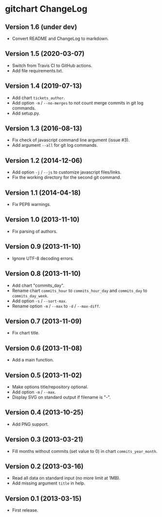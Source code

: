 # gitchart ChangeLog

## Version 1.6 (under dev)

- Convert README and ChangeLog to markdown.

## Version 1.5 (2020-03-07)

- Switch from Travis CI to GitHub actions.
- Add file requirements.txt.

## Version 1.4 (2019-07-13)

- Add chart `tickets_author`.
- Add option `-m` / `--no-merges` to not count merge commits in git log commands.
- Add setup.py.

## Version 1.3 (2016-08-13)

- Fix check of javascript command line argument (issue #3).
- Add argument `--all` for git log commands.

## Version 1.2 (2014-12-06)

- Add option `-j` / `--js` to customize javascript files/links.
- Fix the working directory for the second git command.

## Version 1.1 (2014-04-18)

- Fix PEP8 warnings.

## Version 1.0 (2013-11-10)

- Fix parsing of authors.

## Version 0.9 (2013-11-10)

- Ignore UTF-8 decoding errors.

## Version 0.8 (2013-11-10)

- Add chart "commits_day".
- Rename chart `commits_hour` to `commits_hour_day` and `commits_day` to `commits_day_week`.
- Add option `-s` / `--sort-max`.
- Rename option `-m` / `--max` to `-d` / `--max-diff`.

## Version 0.7 (2013-11-09)

- Fix chart title.

## Version 0.6 (2013-11-08)

- Add a main function.

## Version 0.5 (2013-11-02)

- Make options title/repository optional.
- Add option `-m` / `--max`.
- Display SVG on standard output if filename is "-".

## Version 0.4 (2013-10-25)

- Add PNG support.

## Version 0.3 (2013-03-21)

- Fill months without commits (set value to 0) in chart `commits_year_month`.

## Version 0.2 (2013-03-16)

- Read all data on standard input (no more limit at 1MB).
- Add missing argument `title` in help.

## Version 0.1 (2013-03-15)

- First release.
